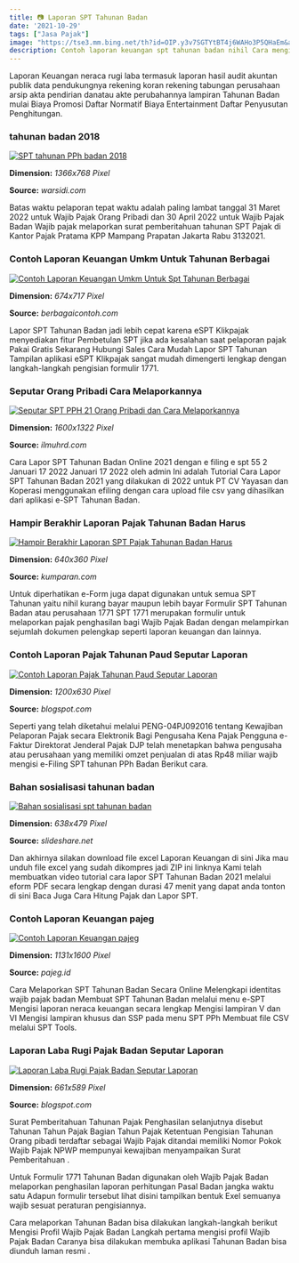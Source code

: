 ```yaml
---
title: 📷 Laporan SPT Tahunan Badan
date: '2021-10-29'
tags: ["Jasa Pajak"]
image: "https://tse3.mm.bing.net/th?id=OIP.y3v7SGTYtBT4j6WAHo3P5QHaEm&amp;pid=15.1"
description: Contoh laporan keuangan spt tahunan badan nihil Cara mengisi spt tahunan badan dapat dimulai dengan mengunduh formulir spt 1771 pada software e spt atau pada
---
```




Laporan Keuangan neraca rugi laba termasuk laporan hasil audit akuntan publik data pendukungnya rekening koran rekening tabungan perusahaan arsip akta pendirian danatau akte perubahannya lampiran Tahunan Badan mulai Biaya Promosi Daftar Normatif Biaya Entertainment Daftar Penyusutan Penghitungan.



###  tahunan badan 2018

[![SPT tahunan PPh badan 2018](https://2.bp.blogspot.com/-AK0b_I-3_5k/WtuXIjaoBmI/AAAAAAAAEc0/DCkhMlYakpA3rOa8YGODvQgi5jbAhyQDACLcBGAs/s1600/spt%2Btahunan.png)](https://2.bp.blogspot.com/-AK0b_I-3_5k/WtuXIjaoBmI/AAAAAAAAEc0/DCkhMlYakpA3rOa8YGODvQgi5jbAhyQDACLcBGAs/s1600/spt%2Btahunan.png)


**Dimension:** _1366x768 Pixel_ 

**Source:** _warsidi.com_ 


Batas waktu pelaporan tepat waktu adalah paling lambat tanggal 31 Maret 2022 untuk Wajib Pajak Orang Pribadi dan 30 April 2022 untuk Wajib Pajak Badan Wajib pajak melaporkan surat pemberitahuan tahunan SPT Pajak di Kantor Pajak Pratama KPP Mampang Prapatan Jakarta Rabu 3132021.


### Contoh Laporan Keuangan Umkm Untuk Tahunan Berbagai 

[![Contoh Laporan Keuangan Umkm Untuk Spt Tahunan  Berbagai ](https://4.bp.blogspot.com/-eZRmDqxVOv4/VrqT0VOZsLI/AAAAAAAAAfk/v8bJ7xI5kpA/s1600/Rekap%2Bomset.jpg)](https://4.bp.blogspot.com/-eZRmDqxVOv4/VrqT0VOZsLI/AAAAAAAAAfk/v8bJ7xI5kpA/s1600/Rekap%2Bomset.jpg)


**Dimension:** _674x717 Pixel_ 

**Source:** _berbagaicontoh.com_ 


Lapor SPT Tahunan Badan jadi lebih cepat karena eSPT Klikpajak menyediakan fitur Pembetulan SPT jika ada kesalahan saat pelaporan pajak Pakai Gratis Sekarang Hubungi Sales Cara Mudah Lapor SPT Tahunan Tampilan aplikasi eSPT Klikpajak sangat mudah dimengerti lengkap dengan langkah-langkah pengisian formulir 1771.


### Seputar Orang Pribadi Cara Melaporkannya 

[![Seputar SPT PPH 21 Orang Pribadi dan Cara Melaporkannya ](https://2.bp.blogspot.com/-KveIzKCN0dc/WqSMVNAID9I/AAAAAAAAJ7w/O6MgMHgMdDwYCxTgq0SCP3FWju069TDwwCLcBGAs/s1600/SPTKu.jpg)](https://2.bp.blogspot.com/-KveIzKCN0dc/WqSMVNAID9I/AAAAAAAAJ7w/O6MgMHgMdDwYCxTgq0SCP3FWju069TDwwCLcBGAs/s1600/SPTKu.jpg)


**Dimension:** _1600x1322 Pixel_ 

**Source:** _ilmuhrd.com_ 


Cara Lapor SPT Tahunan Badan Online 2021 dengan e filing e spt 55 2 Januari 17 2022 Januari 17 2022 oleh admin Ini adalah Tutorial Cara Lapor SPT Tahunan Badan 2021 yang dilakukan di 2022 untuk PT CV Yayasan dan Koperasi menggunakan efiling dengan cara upload file csv yang dihasilkan dari aplikasi e-SPT Tahunan Badan.


### Hampir Berakhir Laporan Pajak Tahunan Badan Harus 

[![Hampir Berakhir Laporan SPT Pajak Tahunan Badan Harus ](https://blue.kumparan.com/image/upload/fl_progressive,fl_lossy,c_fill,q_auto:best,w_640/v1582091091/z1yhh4utie4nrtwsofkc.jpg)](https://blue.kumparan.com/image/upload/fl_progressive,fl_lossy,c_fill,q_auto:best,w_640/v1582091091/z1yhh4utie4nrtwsofkc.jpg)


**Dimension:** _640x360 Pixel_ 

**Source:** _kumparan.com_ 


Untuk diperhatikan e-Form juga dapat digunakan untuk semua SPT Tahunan yaitu nihil kurang bayar maupun lebih bayar Formulir SPT Tahunan Badan atau perusahaan 1771 SPT 1771 merupakan formulir untuk melaporkan pajak penghasilan bagi Wajib Pajak Badan dengan melampirkan sejumlah dokumen pelengkap seperti laporan keuangan dan lainnya.


### Contoh Laporan Pajak Tahunan Paud Seputar Laporan

[![Contoh Laporan Pajak Tahunan Paud  Seputar Laporan](https://3.bp.blogspot.com/-Qni-75VuGqo/Vo9_oV8uEfI/AAAAAAAAYNE/XBJXgcMYF7w/w1200-h630-p-k-no-nu/BP%2BLaporan%2BKeuangan%2BNeraca%2BLaba%2BRugi%2BPenyusutan_1.jpg)](https://3.bp.blogspot.com/-Qni-75VuGqo/Vo9_oV8uEfI/AAAAAAAAYNE/XBJXgcMYF7w/w1200-h630-p-k-no-nu/BP%2BLaporan%2BKeuangan%2BNeraca%2BLaba%2BRugi%2BPenyusutan_1.jpg)


**Dimension:** _1200x630 Pixel_ 

**Source:** _blogspot.com_ 


Seperti yang telah diketahui melalui PENG-04PJ092016 tentang Kewajiban Pelaporan Pajak secara Elektronik Bagi Pengusaha Kena Pajak Pengguna e-Faktur Direktorat Jenderal Pajak DJP telah menetapkan bahwa pengusaha atau perusahaan yang memiliki omzet penjualan di atas Rp48 miliar wajib mengisi e-Filing SPT tahunan PPh Badan Berikut cara.


### Bahan sosialisasi tahunan badan

[![Bahan sosialisasi spt tahunan badan](https://image.slidesharecdn.com/bahansosialisasispttahunanbadan-130110144250-phpapp02/95/bahan-sosialisasi-spt-tahunan-badan-63-638.jpg?cb=1357829273)](https://image.slidesharecdn.com/bahansosialisasispttahunanbadan-130110144250-phpapp02/95/bahan-sosialisasi-spt-tahunan-badan-63-638.jpg?cb=1357829273)


**Dimension:** _638x479 Pixel_ 

**Source:** _slideshare.net_ 


Dan akhirnya silakan download file excel Laporan Keuangan di sini Jika mau unduh file excel yang sudah dikompres jadi ZIP ini linknya Kami telah membuatkan video tutorial cara lapor SPT Tahunan Badan 2021 melalui eform PDF secara lengkap dengan durasi 47 menit yang dapat anda tonton di sini Baca Juga Cara Hitung Pajak dan Lapor SPT.


### Contoh Laporan Keuangan pajeg

[![Contoh Laporan Keuangan  pajeg](http://3.bp.blogspot.com/-Qni-75VuGqo/Vo9_oV8uEfI/AAAAAAAAYNE/XBJXgcMYF7w/s1600/BP%2BLaporan%2BKeuangan%2BNeraca%2BLaba%2BRugi%2BPenyusutan_1.jpg)](http://3.bp.blogspot.com/-Qni-75VuGqo/Vo9_oV8uEfI/AAAAAAAAYNE/XBJXgcMYF7w/s1600/BP%2BLaporan%2BKeuangan%2BNeraca%2BLaba%2BRugi%2BPenyusutan_1.jpg)


**Dimension:** _1131x1600 Pixel_ 

**Source:** _pajeg.id_ 


Cara Melaporkan SPT Tahunan Badan Secara Online Melengkapi identitas wajib pajak badan Membuat SPT Tahunan Badan melalui menu e-SPT Mengisi laporan neraca keuangan secara lengkap Mengisi lampiran V dan VI Mengisi lampiran khusus dan SSP pada menu SPT PPh Membuat file CSV melalui SPT Tools.


### Laporan Laba Rugi Pajak Badan Seputar Laporan

[![Laporan Laba Rugi Pajak Badan  Seputar Laporan](https://static.wixstatic.com/media/9e0c1d_e49f4651822a49dcbffdf17bc32faf8a~mv2.png/v1/fit/w_2500,h_1330,al_c/9e0c1d_e49f4651822a49dcbffdf17bc32faf8a~mv2.png)](https://static.wixstatic.com/media/9e0c1d_e49f4651822a49dcbffdf17bc32faf8a~mv2.png/v1/fit/w_2500,h_1330,al_c/9e0c1d_e49f4651822a49dcbffdf17bc32faf8a~mv2.png)


**Dimension:** _661x589 Pixel_ 

**Source:** _blogspot.com_ 



Surat Pemberitahuan Tahunan Pajak Penghasilan selanjutnya disebut Tahunan Tahun Pajak Bagian Tahun Pajak Ketentuan Pengisian Tahunan Orang pibadi terdaftar sebagai Wajib Pajak ditandai memiliki Nomor Pokok Wajib Pajak NPWP mempunyai kewajiban menyampaikan Surat Pemberitahuan .


Untuk Formulir 1771 Tahunan Badan digunakan oleh Wajib Pajak Badan melaporkan penghasilan laporan perhitungan Pasal Badan jangka waktu satu Adapun formulir tersebut lihat disini tampilkan bentuk Exel semuanya wajib sesuat peraturan pengisiannya.


Cara melaporkan Tahunan Badan bisa dilakukan langkah-langkah berikut Mengisi Profil Wajib Pajak Badan Langkah pertama mengisi profil Wajib Pajak Badan Caranya bisa dilakukan membuka aplikasi Tahunan Badan bisa diunduh laman resmi .




